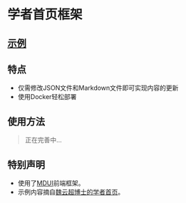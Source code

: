 # 学者首页框架

## [示例](http://loganlin.top:8080)

## 特点

- 仅需修改JSON文件和Markdown文件即可实现内容的更新
- 使用Docker轻松部署

## 使用方法

> 正在完善中...

## 特别声明

- 使用了[MDUI](https://www.mdui.org)前端框架。
- 示例内容摘自[魏云超博士的学者首页](https://weiyc.github.io/)。